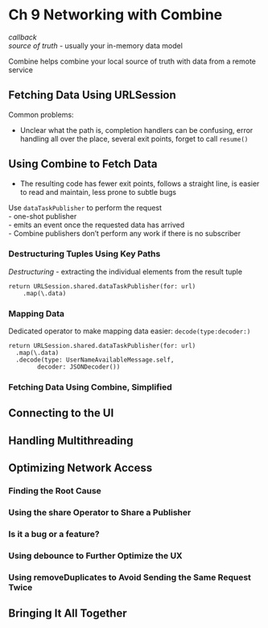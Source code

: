<!--
http://github.com/iosjulianne
Asynchronous Programming with SwiftUI and Combine
by Peter Friese
Chapter 9 Notes 
-->


# Ch 9 Networking with Combine

*callback*<br>
*source of truth* - usually your in-memory data model

Combine helps combine your local source of truth with data from a remote service

## Fetching Data Using URLSession
Common problems: 

- Unclear what the path is, completion handlers can be confusing, error handling all over the place, several exit points, forget to call `resume()` 


## Using Combine to Fetch Data

- The resulting code has fewer exit points, follows a straight line, is easier to read and maintain, less prone to subtle bugs

Use `dataTaskPublisher` to perform the request <br>
	- one-shot publisher <br>
	- emits an event once the requested data has arrived <br>
	- Combine publishers don’t perform any work if there is no subscriber

### Destructuring Tuples Using Key Paths
*Destructuring* - extracting the individual elements from the result tuple

```
return URLSession.shared.dataTaskPublisher(for: url)
	.map(\.data)
```

### Mapping Data
Dedicated operator to make mapping data easier: `decode(type:decoder:)`

```
return URLSession.shared.dataTaskPublisher(for: url)
  .map(\.data)
  .decode(type: UserNameAvailableMessage.self, 
  		decoder: JSONDecoder())
```

### Fetching Data Using Combine, Simplified

## Connecting to the UI

## Handling Multithreading

## Optimizing Network Access

### Finding the Root Cause
### Using the share Operator to Share a Publisher
### Is it a bug or a feature?
### Using debounce to Further Optimize the UX
### Using removeDuplicates to Avoid Sending the Same Request Twice

## Bringing It All Together